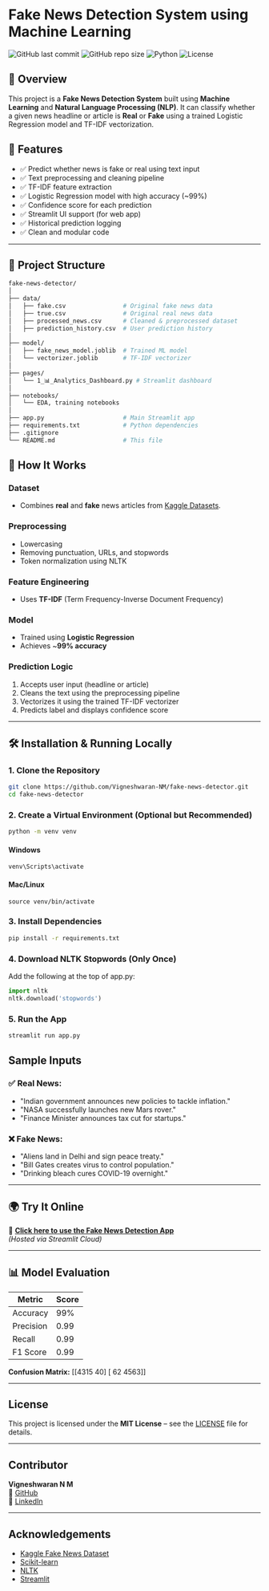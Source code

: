 #  Fake News Detection System using Machine Learning

![GitHub last commit](https://img.shields.io/github/last-commit/Vigneshwaran-NM/fake-news-detector)
![GitHub repo size](https://img.shields.io/github/repo-size/Vigneshwaran-NM/fake-news-detector)
![Python](https://img.shields.io/badge/Python-3.11-blue.svg)
![License](https://img.shields.io/badge/License-MIT-green.svg)

## 🚀 Overview

This project is a **Fake News Detection System** built using **Machine Learning** and **Natural Language Processing (NLP)**. It can classify whether a given news headline or article is **Real** or **Fake** using a trained Logistic Regression model and TF-IDF vectorization.

## 🧠 Features

- ✅ Predict whether news is fake or real using text input
- ✅ Text preprocessing and cleaning pipeline
- ✅ TF-IDF feature extraction
- ✅ Logistic Regression model with high accuracy (~99%)
- ✅ Confidence score for each prediction
- ✅ Streamlit UI support (for web app)
- ✅ Historical prediction logging
- ✅ Clean and modular code

---

## 📂 Project Structure

```bash
fake-news-detector/
│
├── data/
│   ├── fake.csv                # Original fake news data
│   ├── true.csv                # Original real news data
│   ├── processed_news.csv      # Cleaned & preprocessed dataset
│   ├── prediction_history.csv  # User prediction history
│
├── model/
│   ├── fake_news_model.joblib  # Trained ML model
│   └── vectorizer.joblib       # TF-IDF vectorizer
│
├── pages/
│   └── 1_📊_Analytics_Dashboard.py # Streamlit dashboard
│
├── notebooks/
│   └── EDA, training notebooks
│
├── app.py                      # Main Streamlit app
├── requirements.txt            # Python dependencies
├── .gitignore
└── README.md                   # This file
```
## 🧪 How It Works

###  Dataset
- Combines **real** and **fake** news articles from [Kaggle Datasets](https://www.kaggle.com/clmentbisaillon/fake-and-real-news-dataset).

###  Preprocessing
- Lowercasing
- Removing punctuation, URLs, and stopwords
- Token normalization using NLTK

###  Feature Engineering
- Uses **TF-IDF** (Term Frequency-Inverse Document Frequency)

###  Model
- Trained using **Logistic Regression**
- Achieves ~**99% accuracy**

###  Prediction Logic
1. Accepts user input (headline or article)
2. Cleans the text using the preprocessing pipeline
3. Vectorizes it using the trained TF-IDF vectorizer
4. Predicts label and displays confidence score

---

## 🛠️ Installation & Running Locally

### 1. Clone the Repository
```bash
git clone https://github.com/Vigneshwaran-NM/fake-news-detector.git
cd fake-news-detector
```
### 2. Create a Virtual Environment (Optional but Recommended)
```bash
python -m venv venv
```
#### Windows
```venv\Scripts\activate```
#### Mac/Linux
```source venv/bin/activate```

### 3. Install Dependencies
```bash
pip install -r requirements.txt
```
### 4. Download NLTK Stopwords (Only Once)
Add the following at the top of app.py:
```python
import nltk
nltk.download('stopwords')
```
### 5. Run the App
```bash
streamlit run app.py
```
##  Sample Inputs

### ✅ Real News:
- "Indian government announces new policies to tackle inflation."
- "NASA successfully launches new Mars rover."
- "Finance Minister announces tax cut for startups."

### ❌ Fake News:
- "Aliens land in Delhi and sign peace treaty."
- "Bill Gates creates virus to control population."
- "Drinking bleach cures COVID-19 overnight."

---

## 🌍 Try It Online

🚀 **[Click here to use the Fake News Detection App](https://fake-news-detector-b8ckqw633dp2hy4ujlktgr.streamlit.app/)**  
_(Hosted via Streamlit Cloud)_

---

## 📊 Model Evaluation

| Metric    | Score |
|-----------|-------|
| Accuracy  | 99%   |
| Precision | 0.99  |
| Recall    | 0.99  |
| F1 Score  | 0.99  |

**Confusion Matrix:**
[[4315 40]
[ 62 4563]]


---

##  License

This project is licensed under the **MIT License** – see the [LICENSE](LICENSE) file for details.

---

##  Contributor

**Vigneshwaran N M**  
🔗 [GitHub](https://github.com/Vigneshwaran-NM)  
🔗 [LinkedIn](https://www.linkedin.com/in/vigneshwaran-nm)

---

##  Acknowledgements

- [Kaggle Fake News Dataset](https://www.kaggle.com/clmentbisaillon/fake-and-real-news-dataset)  
- [Scikit-learn](https://scikit-learn.org/)  
- [NLTK](https://www.nltk.org/)  
- [Streamlit](https://streamlit.io/)
